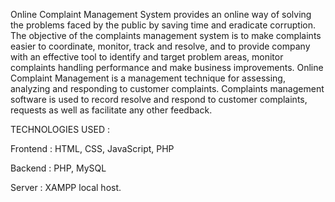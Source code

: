 Online Complaint Management System provides an online way of solving the problems faced by the public by saving time and eradicate corruption.
 The objective of the complaints management system is to make complaints easier to coordinate, monitor, track and resolve, and to provide company with an effective tool to identify and target problem areas, monitor complaints handling performance and make business improvements.
Online Complaint Management is a management technique for assessing, analyzing and responding to customer complaints. Complaints management software is used to record resolve and respond to customer complaints, requests as well as facilitate any other feedback.


TECHNOLOGIES USED :

Frontend  : HTML, CSS,  JavaScript, PHP

Backend : PHP, MySQL

Server : XAMPP  local host.
